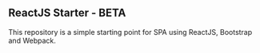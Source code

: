 ## ReactJS Starter - BETA
This repository is a simple starting point for SPA using ReactJS, Bootstrap and Webpack.